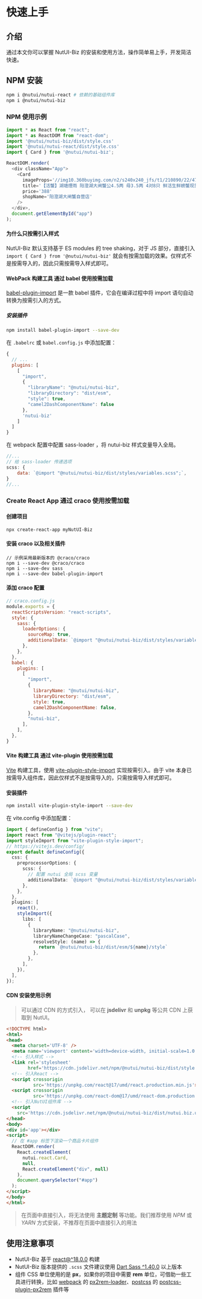 # 快速上手

## 介绍

通过本文你可以掌握 NutUI-Biz 的安装和使用方法，操作简单易上手，开发简洁快速。

## NPM 安装

```bash
npm i @nutui/nutui-react # 依赖的基础组件库
npm i @nutui/nutui-biz
```

### NPM 使用示例

```javascript
import * as React from "react";
import * as ReactDOM from "react-dom";
import '@nutui/nutui-biz/dist/style.css'
import '@nutui/nutui-react/dist/style.css'
import { Card } from '@nutui/nutui-biz';

ReactDOM.render(
  <div className="App">
    <Card
      imageProps='//img10.360buyimg.com/n2/s240x240_jfs/t1/210890/22/4728/163829/6163a590Eb7c6f4b5/6390526d49791cb9.jpg!q70.jpg'
      title='【活蟹】湖塘煙雨 阳澄湖大闸蟹公4.5两 母3.5两 4对8只 鲜活生鲜螃蟹现货水产礼盒海鲜水'
      price='388'
      shopName='阳澄湖大闸蟹自营店'
    />
  </div>,
  document.getElementById("app")
);

```

#### 为什么只按需引入样式

NutUI-Biz 默认支持基于 ES modules 的 tree shaking，对于 JS 部分，直接引入 `import { Card } from '@nutui/nutui-biz'` 就会有按需加载的效果。仅样式不是按需导入的，因此只需按需导入样式即可。

#### WebPack 构建工具 通过 babel 使用按需加载

[babel-plugin-import](https://github.com/ant-design/babel-plugin-import) 是一款 babel 插件，它会在编译过程中将 import 语句自动转换为按需引入的方式。
##### 安装插件
``` bash
npm install babel-plugin-import --save-dev
```
在 `.babelrc` 或 `babel.config.js` 中添加配置：

``` javascript
{
  // ...
  plugins: [
    [
      "import",
      {
        "libraryName": "@nutui/nutui-biz",
        "libraryDirectory": "dist/esm",
        "style": true,
        "camel2DashComponentName": false
      },
      'nutui-biz'
    ]
  ]
}
```
在 webpack 配置中配置 sass-loader ，将 nutui-biz 样式变量导入全局。
```javascript
//...
// 给 sass-loader 传递选项
scss: {
    data: `@import "@nutui/nutui-biz/dist/styles/variables.scss";`,
}
//...
```

### Create React App 通过 craco 使用按需加载

#### 创建项目

```shell
npx create-react-app myNutUI-Biz
```

#### 安装 craco 以及相关插件

```shell
// 示例采用最新版本的 @craco/craco
npm i --save-dev @craco/craco
npm i --save-dev sass
npm i --save-dev babel-plugin-import
```

#### 添加 craco 配置

```js
// craco.config.js
module.exports = {
  reactScriptsVersion: "react-scripts",
  style: {
    sass: {
      loaderOptions: {
        sourceMap: true,
        additionalData: `@import "@nutui/nutui-biz/dist/styles/variables.scss";` /* Any sass-loader configuration options: https://github.com/webpack-contrib/sass-loader. */,
      },
    },
  },
  babel: {
    plugins: [
      [
        "import",
        {
          libraryName: "@nutui/nutui-biz",
          libraryDirectory: "dist/esm",
          style: true,
          camel2DashComponentName: false,
        },
        "nutui-biz",
      ],
    ],
  },
}

```

#### Vite 构建工具 通过 vite-plugin 使用按需加载

[Vite](https://vitejs.dev/) 构建工具，使用 [vite-plugin-style-import](https://github.com/anncwb/vite-plugin-style-import) 实现按需引入。由于 vite 本身已按需导入组件库，因此仅样式不是按需导入的，只需按需导入样式即可。

#### 安装插件

``` bash
npm install vite-plugin-style-import --save-dev
```

在 vite.config 中添加配置：

```typescript
import { defineConfig } from "vite";
import react from "@vitejs/plugin-react";
import styleImport from "vite-plugin-style-import";
// https://vitejs.dev/config/
export default defineConfig({
  css: {
    preprocessorOptions: {
      scss: {
        // 配置 nutui 全局 scss 变量
        additionalData: `@import "@nutui/nutui-biz/dist/styles/variables.scss";`,
      },
    },
  },
  plugins: [
    react(),
    styleImport({
      libs: [
        {
          libraryName: "@nutui/nutui-biz",
          libraryNameChangeCase: "pascalCase",
          resolveStyle: (name) => {
            return `@nutui/nutui-biz/dist/esm/${name}/style`
          },
        },
      ],
    }),
  ],
});

```

#### CDN 安装使用示例

> 可以通过 CDN 的方式引入， 可以在 **jsdelivr** 和 **unpkg** 等公共 CDN 上获取到 NutUI。

```html
<!DOCTYPE html>
<html>
<head>
  <meta charset='UTF-8' />
  <meta name='viewport' content='width=device-width, initial-scale=1.0' />
  <!-- 引入样式 -->
  <link rel='stylesheet'
        href='https://cdn.jsdelivr.net/npm/@nutui/nutui-biz/dist/style.css' />
  <!-- 引入React -->
  <script crossorigin
          src='https://unpkg.com/react@17/umd/react.production.min.js'></script>
  <script crossorigin
          src='https://unpkg.com/react-dom@17/umd/react-dom.production.min.js'></script>
  <!-- 引入NutUI组件库 -->
  <script
    src='https://cdn.jsdelivr.net/npm/@nutui/nutui-biz/dist/nutui.biz.umd.js'></script>
</head>
<body>
<div id='app'></div>
<script>
  // 在 #app 标签下渲染一个商品卡片组件
  ReactDOM.render(
    React.createElement(
      nutui.react.Card,
      null,
      React.createElement("div", null)
    ),
    document.querySelector("#app")
  );
</script>
</body>
</html>
```

> 在页面中直接引入，将无法使用 **主题定制** 等功能。我们推荐使用 *NPM* 或 *YARN* 方式安装，不推荐在页面中直接引入的用法

## 使用注意事项
- NutUI-Biz 基于 [react@^18.0.0](https://www.npmjs.com/package/react) 构建
- NutUI-Biz 版本提供的 `.scss` 文件建议使用 [Dart Sass ^1.40.0](https://www.npmjs.com/package/sass) 以上版本
- 组件 CSS 单位使用的是 **px**，如果你的项目中需要 **rem** 单位，可借助一些工具进行转换，比如 [webpack](https://www.webpackjs.com/) 的 [px2rem-loader](https://www.npmjs.com/package/px2rem-loader)、[postcss](https://github.com/postcss/postcss) 的 [postcss-plugin-px2rem](https://www.npmjs.com/package/postcss-plugin-px2rem) 插件等

